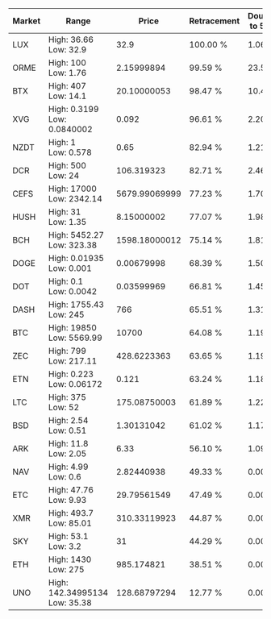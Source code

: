 | Market | Range | Price| Retracement | Doubles to 50% |
| --- | --- | --- | --- | --- |
| LUX | High: 36.66<br />Low: 32.9 | 32.9 | 100.00 % | 1.06 |
| ORME | High: 100<br />Low: 1.76 | 2.15999894 | 99.59 % | 23.56 |
| BTX | High: 407<br />Low: 14.1 | 20.10000053 | 98.47 % | 10.48 |
| XVG | High: 0.3199<br />Low: 0.0840002 | 0.092 | 96.61 % | 2.20 |
| NZDT | High: 1<br />Low: 0.578 | 0.65 | 82.94 % | 1.21 |
| DCR | High: 500<br />Low: 24 | 106.319323 | 82.71 % | 2.46 |
| CEFS | High: 17000<br />Low: 2342.14 | 5679.99069999 | 77.23 % | 1.70 |
| HUSH | High: 31<br />Low: 1.35 | 8.15000002 | 77.07 % | 1.98 |
| BCH | High: 5452.27<br />Low: 323.38 | 1598.18000012 | 75.14 % | 1.81 |
| DOGE | High: 0.01935<br />Low: 0.001 | 0.00679998 | 68.39 % | 1.50 |
| DOT | High: 0.1<br />Low: 0.0042 | 0.03599969 | 66.81 % | 1.45 |
| DASH | High: 1755.43<br />Low: 245 | 766 | 65.51 % | 1.31 |
| BTC | High: 19850<br />Low: 5569.99 | 10700 | 64.08 % | 1.19 |
| ZEC | High: 799<br />Low: 217.11 | 428.6223363 | 63.65 % | 1.19 |
| ETN | High: 0.223<br />Low: 0.06172 | 0.121 | 63.24 % | 1.18 |
| LTC | High: 375<br />Low: 52 | 175.08750003 | 61.89 % | 1.22 |
| BSD | High: 2.54<br />Low: 0.51 | 1.30131042 | 61.02 % | 1.17 |
| ARK | High: 11.8<br />Low: 2.05 | 6.33 | 56.10 % | 1.09 |
| NAV | High: 4.99<br />Low: 0.6 | 2.82440938 | 49.33 % | 0.00 |
| ETC | High: 47.76<br />Low: 9.93 | 29.79561549 | 47.49 % | 0.00 |
| XMR | High: 493.7<br />Low: 85.01 | 310.33119923 | 44.87 % | 0.00 |
| SKY | High: 53.1<br />Low: 3.2 | 31 | 44.29 % | 0.00 |
| ETH | High: 1430<br />Low: 275 | 985.174821 | 38.51 % | 0.00 |
| UNO | High: 142.34995134<br />Low: 35.38 | 128.68797294 | 12.77 % | 0.00 |
